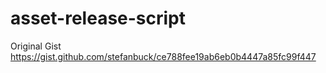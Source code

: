 # asset-release-script
Original Gist https://gist.github.com/stefanbuck/ce788fee19ab6eb0b4447a85fc99f447
